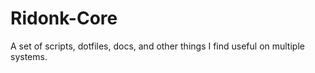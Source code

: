 # Ridonk-Core
A set of scripts, dotfiles, docs, and other things I find useful on multiple systems.
